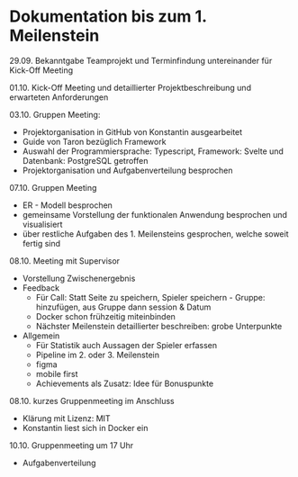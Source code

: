 # Dokumentation bis zum 1. Meilenstein 
29.09. Bekanntgabe Teamprojekt und Terminfindung untereinander für Kick-Off Meeting 

01.10. Kick-Off Meeting und detaillierter Projektbeschreibung und erwarteten Anforderungen 

03.10. Gruppen Meeting:
- Projektorganisation in GitHub von Konstantin ausgearbeitet  
- Guide von Taron bezüglich Framework 
- Auswahl der Programmiersprache: Typescript, Framework: Svelte und Datenbank: PostgreSQL getroffen 
- Projektorganisation und Aufgabenverteilung besprochen

07.10. Gruppen Meeting 
- ER - Modell besprochen 
- gemeinsame Vorstellung der funktionalen Anwendung besprochen und visualisiert
- über restliche Aufgaben des 1. Meilensteins gesprochen, welche soweit fertig sind

08.10. Meeting mit Supervisor
- Vorstellung Zwischenergebnis 
- Feedback
    - Für Call: Statt Seite zu speichern, Spieler speichern - Gruppe: hinzufügen, aus Gruppe dann session & Datum
    - Docker schon frühzeitig miteinbinden 
    - Nächster Meilenstein detaillierter beschreiben: grobe Unterpunkte
- Allgemein
    - Für Statistik auch Aussagen der Spieler erfassen
    - Pipeline im 2. oder 3. Meilenstein
    - figma
    - mobile first 
    - ⁠Achievements als Zusatz: Idee für Bonuspunkte

08.10. kurzes Gruppenmeeting im Anschluss
- Klärung mit Lizenz: MIT
- Konstantin liest sich in Docker ein 

10.10. Gruppenmeeting um 17 Uhr
 - Aufgabenverteilung

